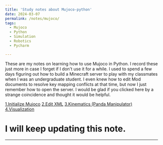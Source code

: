 ```yaml
---
title: 'Study notes about Mujoco-python'
date: 2024-03-07
permalink: /notes/mujoco/
tags:
  - Mujoco
  - Python
  - Simulation 
  - Robotics
  - Pycharm

---
```


These are my notes on learning how to use Mujoco in Python. I record these just more in case I forget if I don't use it for a while. I used to spend a few days figuring out how to build a Minecraft server to play with my classmates when I was an undergraduate student. I even knew how to edit Mod documents to resolve key mapping conflicts at that time, but now I just remember how to open the server. I would be glad if you clicked here by a strange coincidence and thought it would be helpful.

[1.Initialize Mujoco](https://docs.google.com/document/d/13gxZZITe51Qqp8OG6qzhHMZwON2Vquj2U6WC443DVA0/edit)
[2.Edit XML](https://docs.google.com/document/d/1Twl32nBBjO_PVEq-fkDG0WVlLSZNAPMcyV03ABdULfk/edit)
[3.Kinematics (Panda Manipulator)](https://docs.google.com/document/d/1TzRFUfTZs-lgFS1BHeOl0w42tUcToDK4pjlTiNP71M4/edit)
[4.Visualization](https://docs.google.com/document/d/1dnz7ssiqSvqauO-_oVwo-DR8LYyGSJc8Cu-dFTdTrCM/edit)

I will keep updating this note. 
======

------
